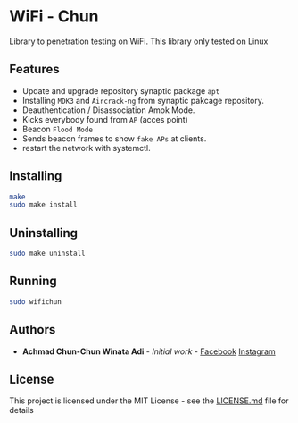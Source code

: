 # WiFi - Chun

Library to penetration testing on WiFi. This library only tested on Linux

## Features
- Update and upgrade repository synaptic package `apt`
- Installing `MDK3` and `Aircrack-ng` from synaptic pakcage repository.
- Deauthentication / Disassociation Amok Mode.
- Kicks everybody found from `AP` (acces point)
- Beacon `Flood Mode`
- Sends beacon frames to show `fake APs` at clients.
- restart the network with systemctl.

## Installing
```bash
make
sudo make install
```

## Uninstalling
```bash
sudo make uninstall
```

## Running
```bash
sudo wifichun
```

## Authors
* **Achmad Chun-Chun Winata Adi** - *Initial work* - [Facebook](https://facebook.com/Anonychun) [Instagram](https://instagram.com/Anonychun)

## License
This project is licensed under the MIT License - see the [LICENSE.md](LICENSE.md) file for details
